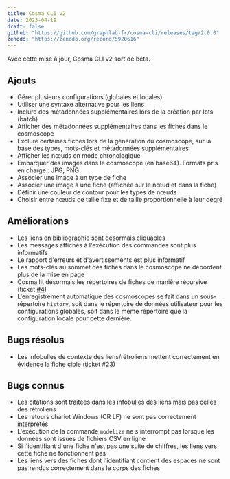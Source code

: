 ```yaml
---
title: Cosma CLI v2
date: 2023-04-19
draft: false
github: "https://github.com/graphlab-fr/cosma-cli/releases/tag/2.0.0"
zenodo: "https://zenodo.org/record/5920616"
---
```


Avec cette mise à jour, Cosma CLI v2 sort de bêta.

## Ajouts

- Gérer plusieurs configurations (globales et locales)
- Utiliser une syntaxe alternative pour les liens
- Inclure des métadonnées supplémentaires lors de la création par lots (batch)
- Afficher des métadonnées supplémentaires dans les fiches dans le cosmoscope
- Exclure certaines fiches lors de la génération du cosmoscope, sur la base des types, mots-clés et métadonnées supplémentaires
- Afficher les nœuds en mode chronologique
- Embarquer des images dans le cosmoscope (en base64). Formats pris en charge : JPG, PNG
- Associer une image à un type de fiche
- Associer une image à une fiche (affichée sur le nœud et dans la fiche)
- Définir une couleur de contour pour les types de nœuds
- Choisir entre nœuds de taille fixe et de taille proportionnelle à leur degré

## Améliorations

- Les liens en bibliographie sont désormais cliquables
- Les messages affichés à l'exécution des commandes sont plus informatifs
- Le rapport d'erreurs et d'avertissements est plus informatif
- Les mots-clés au sommet des fiches dans le cosmoscope ne débordent plus de la mise en page
- Cosma lit désormais les répertoires de fiches de manière récursive (ticket [#4](https://github.com/graphlab-fr/cosma/issues/4))
- L'enregistrement automatique des cosmoscopes se fait dans un sous-répertoire `history`, soit dans le répertoire de données utilisateur pour les configurations globales, soit dans le même répertoire que la configuration locale pour cette dernière.

## Bugs résolus

- Les infobulles de contexte des liens/rétroliens mettent correctement en évidence la fiche cible (ticket [#23](https://github.com/graphlab-fr/cosma/issues/23))

## Bugs connus

- Les citations sont traitées dans les infobulles des liens mais pas celles des rétroliens
- Les retours chariot Windows (CR LF) ne sont pas correctement interprétés
- L'exécution de la commande `modelize` ne s'interrompt pas lorsque les données sont issues de fichiers CSV en ligne
- Si l'identifiant d'une fiche n'est pas une suite de chiffres, les liens vers cette fiche ne fonctionnent pas
- Les liens vers des fiches dont l'identifiant contient des espaces ne sont pas rendus correctement dans le corps des fiches